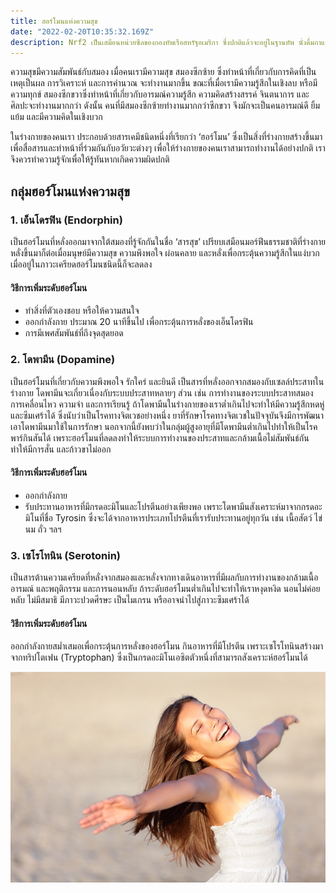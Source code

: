 ```yaml
---
title: ฮอร์โมนแห่งความสุข
date: "2022-02-20T10:35:32.169Z"
description: Nrf2 เป็นเสมือนหน่วยซีลของกองทัพเรือสหรัฐอเมริกา ซึ่งปกติแล้วจะอยู่ในฐานทัพ นั่งดื่มกาแฟ (หรือชาเขียว) จนกว่าจะถูกเรียกให้ลงมือปฏิบัติแล้วเข้าไปในนิวเคลียสของเซลล์และเข้าไปใน DNA จัดการกวาดล้างผู้ก่อการร้าย (อนุมูลอิสระ) และปรับสวิทซ์ยีนแห่งการมีอายุยืน SIRT-1 เมื่อเสร็จภารกิจพวกเขาก็กลับไปที่เยื่อหุ้มเซลล์และเฝ้าระวังอย่างตื่นตัวต่อไป
---
```


ความสุขมีความสัมพันธ์กับสมอง เมื่อคนเรามีความสุข สมองซีกซ้าย ซึ่งทำหน้าที่เกี่ยวกับการคิดที่เป็นเหตุเป็นผล การวิเคราะห์ และการคำนวณ จะทำงานมากขึ้น ขณะที่เมื่อเรามีความรู้สึกในเชิงลบ หรือมีความทุกข์ สมองซีกขวาซึ่งทำหน้าที่เกี่ยวกับอารมณ์ความรู้สึก ความคิดสร้างสรรค์ จินตนาการ และศิลปะจะทำงานมากกว่า ดังนั้น คนที่มีสมองซีกซ้ายทำงานมากกว่าซีกขวา จึงมักจะเป็นคนอารมณ์ดี ยิ้มแย้ม และมีความคิดในเชิงบวก

ในร่างกายของคนเรา ประกอบด้วยสารเคมีชนิดหนึ่งที่เรียกว่า ‘ฮอร์โมน’ ซึ่งเป็นสิ่งที่ร่างกายสร้างขึ้นมาเพื่อสื่อสารและทำหน้าที่ร่วมกันกับอวัยวะต่างๆ เพื่อให้ร่างกายของคนเราสามารถทำงานได้อย่างปกติ เราจึงควรทำความรู้จักเพื่อให้รู้ทันหากเกิดความผิดปกติ   

## กลุ่มฮอร์โมนแห่งความสุข
### 1. เอ็นโดรฟิน (Endorphin)
เป็นฮอร์โมนที่หลั่งออกมาจากใต้สมองที่รู้จักกันในชื่อ ‘สารสุข’ เปรียบเสมือนมอร์ฟีนธรรมชาติที่ร่างกายหลั่งขึ้นมาก็ต่อเมื่อมนุษย์มีความสุข ความพึงพอใจ ผ่อนคลาย และหลั่งเพื่อกระตุ้นความรู้สึกในแง่บวกเมื่ออยู่ในภาวะเครียดฮอร์โมนชนิดนี้ก็จะลดลง

#### วิธีการเพิ่มระดับฮอร์โมน
- ทำสิ่งที่ตัวเองชอบ หรือให้ความสนใจ
- ออกกำลังกาย ประมาณ 20 นาทีขึ้นไป เพื่อกระตุ้นการหลั่งของเอ็นโดรฟิน
- การมีเพศสัมพันธ์ที่ถึงจุดสุดยอด
### 2. โดพามีน (Dopamine)
เป็นฮอร์โมนที่เกี่ยวกับความพึงพอใจ รักใคร่ และยินดี เป็นสารที่หลั่งออกจากสมองกับเซลล์ประสาทในร่างกาย โดพามีนจะเกี่ยวเนื่องกับระบบประสาทหลายๆ ส่วน เช่น การทำงานของระบบประสาทสมอง การเคลื่อนไหว ความจำ และการเรียนรู้ ถ้าโดพามีนในร่างกายของเราต่ำเกินไปจะทำให้มีความรู้สึกหดหู่และซึมเศร้าได้ ซึ่งนับว่าเป็นโรคทางจิตเวชอย่างหนึ่ง ยาที่รักษาโรคทางจิตเวชในปัจจุบันจึงมีการพัฒนาเอาโดพามีนมาใช้ในการรักษา นอกจากนี้ยังพบว่าในกลุ่มผู้สูงอายุที่มีโดพามีนต่ำเกินไปทำให้เป็นโรคพาร์กินสันได้ เพราะฮอร์โมนที่ลดลงทำให้ระบบการทำงานของประสาทและกล้ามเนื้อไม่สัมพันธ์กัน ทำให้มีการสั่น และก้าวขาไม่ออก

#### วิธีการเพิ่มระดับฮอร์โมน
- ออกกำลังกาย
- รับประทานอาหารที่มีกรดอะมิโนและโปรตีนอย่างเพียงพอ เพราะโดพามีนสังเคราะห์มาจากกรดอะมิโนที่ชื่อ Tyrosin ซึ่งจะได้จากอาหารประเภทโปรตีนที่เรารับประทานอยู่ทุกวัน เช่น เนื้อสัตว์ ไข่ นม ถั่ว ฯลฯ
### 3. เซโรโทนิน (Serotonin)
เป็นสารต้านความเครียดที่หลั่งจากสมองและหลั่งจากทางเดินอาหารที่มีผลกับการทำงานของกล้ามเนื้อ อารมณ์ และพฤติกรรม และการนอนหลับ ถ้าระดับฮอร์โมนต่ำเกินไปจะทำให้เราหงุดหงิด นอนไม่ค่อยหลับ ไม่มีสมาธิ มีภาวะปวดศีรษะ เป็นไมเกรน หรืออาจนำไปสู่ภาวะซึมเศร้าได้

#### วิธีการเพิ่มระดับฮอร์โมน
ออกกำลังกายสม่ำเสมอเพื่อกระตุ้นการหลั่งของฮอร์โมน
กินอาหารที่มีโปรตีน เพราะเซโรโทนินสร้างมาจากทริปโตเฟน (Tryptophan) ซึ่งเป็นกรดอะมิโนเอซิตตัวหนึ่งที่สามารถสังเคราะห์ฮอร์โมนได้

![Happy Woman](./wildhappyfreewoman.png)